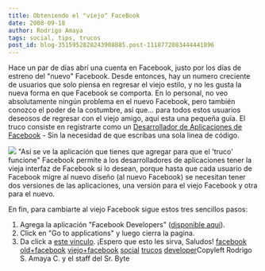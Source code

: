 ```yaml
---
title: Obteniendo el "viejo" FaceBook
date: 2008-09-18
author: Rodrigo Amaya
tags: social, tips, trucos
post_id: blog-3515952828243908885.post-1118772083444441896
---
```


Hace un par de días abrí una cuenta en Facebook, justo por los días de
      estreno del "nuevo" Facebook. Desde entonces, hay un numero creciente de usuarios que solo
      piensa en regresar el viejo estilo, y no les gusta la nueva forma en que Facebook se comporta.
      En lo personal, no veo absolutamente ningún problema en el nuevo Facebook, pero también
      conozco el poder de la costumbre, así que... para todos estos usuarios deseosos de regresar
      con el viejo amigo, aquí esta una pequeña guía.
El truco consiste en registrarte como un [Desarrollador de Aplicaciones de Facebook](http://www.insidefacebook.com/2008/09/16/fans-of-the-old-facebook-design-flock-to-developer-accounts/) - Sin la necesidad de que escribas una sola linea de
      código.

![](http://valleywag.com/assets/images/valleywag/2008/09/fbdevgroup.png)
"Así se ve la aplicación que
      tienes que agregar para que el 'truco' funcione"
Facebook permite a los desarrolladores
      de aplicaciones tener la vieja interfaz de Facebook si lo desean, porque hasta que cada usuario de Facebook migre al nuevo diseño (al
      nuevo Facebook) se necesitan tener dos versiones de las aplicaciones, una versión
      para el viejo Facebook y otra para el nuevo.

En
      fin, para cambiarte al viejo Facebook sigue estos tres sencillos pasos:

1. Agrega la aplicación "Facebook Developers" ([disponible aquí](http://www.facebook.com/apps/application.php?id=2345053339)).
2. Click en "Go to applications" y luego cierra la pagina.
3. Da click a [este vinculo](http://apps.new.facebook.com/?fbnew_opt_out=1).
¡Espero que esto les sirva, Saludos!
[facebook](http://www.blogalaxia.com/tags/facebook) [old+facebook](http://www.blogalaxia.com/tags/old+facebook) [viejo+facebook](http://www.blogalaxia.com/tags/viejo+facebook)
      [social](http://www.blogalaxia.com/tags/social) [trucos](http://www.blogalaxia.com/tags/trucos) [developer](http://www.blogalaxia.com/tags/developer)Copyleft Rodrigo S. Amaya C. y el staff del Sr.
      Byte
